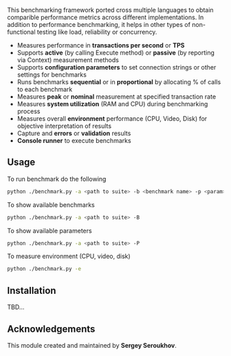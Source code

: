 This benchmarking framework ported cross multiple languages to obtain comparible performance metrics across different implementations.
In addition to performance benchmarking, it helps in other types of non-functional testing like load, reliability or concurrency.

* Measures performance in **transactions per second** or **TPS** 
* Supports **active** (by calling Execute method) or **passive** (by reporting via Context) measurement methods
* Supports **configuration parameters** to set connection strings or other settings for benchmarks
* Runs benchmarks **sequential** or in **proportional** by allocating % of calls to each benchmark
* Measures **peak** or **nominal** measurement at specified transaction rate
* Measures **system utilization** (RAM and CPU) during benchmarking process
* Measures overall **environment** performance (CPU, Video, Disk) for objective interpretation of results
* Capture and **errors** or **validation** results
* **Console runner** to execute benchmarks

## Usage

To run benchmark do the following
```bash
python ./benchmark.py -a <path to suite> -b <benchmark name> -p <param>=<value>
```

To show available benchmarks
```bash
python ./benchmark.py -a <path to suite> -B
```

To show available parameters
```bash
python ./benchmark.py -a <path to suite> -P
```

To measure environment (CPU, video, disk)
```bash
python ./benchmark.py -e
```

## Installation

TBD...

## Acknowledgements

This module created and maintained by **Sergey Seroukhov**.

